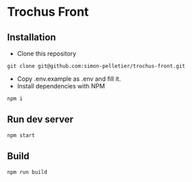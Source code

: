 # Trochus Front

## Installation
- Clone this repository
```
git clone git@github.com:simon-pelletier/trochus-front.git
```
- Copy .env.example as .env and fill it.
- Install dependencies with NPM
```
npm i
```

## Run dev server
```
npm start
```

## Build
```
npm run build
```